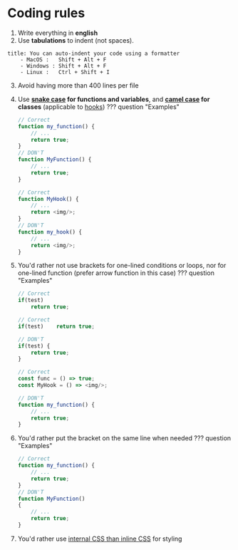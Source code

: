 # Coding rules

1. Write everything in **english**
2. Use **tabulations** to indent (not spaces).
```ad-note
title: You can auto-indent your code using a formatter
	- MacOS :	Shift + Alt + F
	- Windows :	Shift + Alt + F
	- Linux :	Ctrl + Shift + I
```

3. Avoid having more than 400 lines per file
4. Use **[snake case](https://en.wikipedia.org/wiki/Snake_case) for functions and variables**, and **[camel case](https://en.wikipedia.org/wiki/Camel_case) for classes** (applicable to [hooks](https://reactjs.org/docs/hooks-intro.html))
??? question "Examples"
	```js
	// Correct
	function my_function() {
		// ...
		return true;
	}
	// DON'T
	function MyFunction() {
		// ...
		return true;
	}

	// Correct
	function MyHook() {
		// ...
		return <img/>;
	}
	// DON'T
	function my_hook() {
		// ...
		return <img/>;
	}
	```

5. You'd rather not use brackets for one-lined conditions or loops, nor for one-lined function (prefer arrow function in this case)
??? question "Examples"
	```js
	// Correct
	if(test)
		return true;

	// Correct
	if(test)	return true;

	// DON'T
	if(test) {
		return true;
	}

	// Correct
	const func = () => true;
	const MyHook = () => <img/>;

	// DON'T
	function my_function() {
		// ...
		return true;
	}
	```

6. You'd rather put the bracket on the same line when needed
??? question "Examples"
	```js
	// Correct
	function my_function() {
		// ...
		return true;
	}
	// DON'T
	function MyFunction()
	{
		// ...
		return true;
	}
	```

7. You'd rather use [internal CSS than inline CSS](https://www.hostinger.com/tutorials/difference-between-inline-external-and-internal-css) for styling